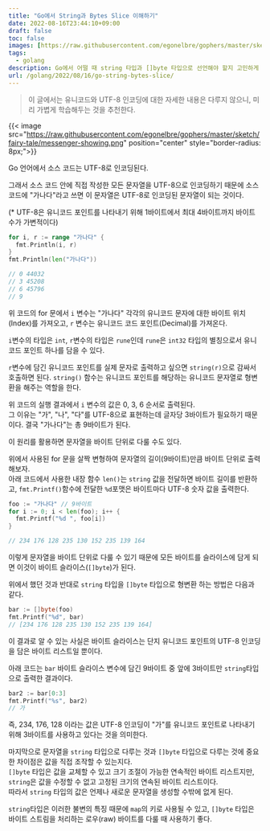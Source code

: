 ```yaml
---
title: "Go에서 String과 Bytes Slice 이해하기"
date: 2022-08-16T23:44:10+09:00
draft: false
toc: false
images: [https://raw.githubusercontent.com/egonelbre/gophers/master/sketch/fairy-tale/messenger-showing.png]
tags:
  - golang
description: Go에서 어떨 때 string 타입과 []byte 타입으로 선언해야 할지 고민하게 되면서 공부한 내용입니다. 이 글에서는 유니코드와 UTF-8 인코딩에 대한 기초적인 내용은 다루지 않으니 따로 학습하는 것을 추천합니다. 
url: /golang/2022/08/16/go-string-bytes-slice/
---
```


> 이 글에서는 유니코드와 UTF-8 인코딩에 대한 자세한 내용은 다루지 않으니, 미리 가볍게 학습해두는 것을 추천한다.

{{< image src="https://raw.githubusercontent.com/egonelbre/gophers/master/sketch/fairy-tale/messenger-showing.png" position="center" style="border-radius: 8px;">}}

Go 언어에서 소스 코드는 UTF-8로 인코딩된다. 

그래서 소스 코드 안에 직접 작성한 모든 문자열을 UTF-8으로 인코딩하기 때문에 소스 코드에 "가나다"라고 쓰면 이 문자열은 UTF-8로 인코딩된 문자열이 되는 것이다.

(* UTF-8은 유니코드 포인트를 나타내기 위해 1바이트에서 최대 4바이트까지 바이트 수가 가변적이다)

```go
for i, r := range "가나다" {
  fmt.Println(i, r)
}
fmt.Println(len("가나다"))

// 0 44032
// 3 45208
// 6 45796
// 9
```

위 코드의 for 문에서 `i` 변수는 "가나다" 각각의 유니코드 문자에 대한 바이트 위치(Index)를 가져오고, `r` 변수는 유니코드 코드 포인트(Decimal)를 가져온다.

`i`변수의 타입은  `int`, `r`변수의 타입은 `rune`인데 `rune`은 `int32` 타입의 별칭으로서 유니코드 포인트 하나를 담을 수 있다.

`r`변수에 담긴 유니코드 포인트를 실제 문자로 출력하고 싶으면 `string(r)`으로 감싸서 호출하면 된다. `string()` 함수는 유니코드 포인트를 해당하는 유니코드 문자열로 형변환을 해주는 역할을 한다.

위 코드의 실행 결과에서 `i` 변수의 값은 0, 3, 6 순서로 출력된다.  
그 이유는 "가", "나", "다"를 UTF-8으로 표현하는데 글자당 3바이트가 필요하기 때문이다. 
결국 "가나다"는 총 9바이트가 된다.

이 원리를 활용하면 문자열을 바이트 단위로 다룰 수도 있다. 

위에서 사용된 for 문을 살짝 변형하여 문자열의 길이(9바이트)만큼 바이트 단위로 출력해보자.  
아래 코드에서 사용한 내장 함수 `len()`는 `string` 값을 전달하면 바이트 길이를 반환하고, `fmt.Printf()`함수에 전달한 `%d`포맷은 바이트마다 UTF-8 숫자 값을 출력한다.

```go
foo := "가나다" // 9바이트
for i := 0; i < len(foo); i++ {
  fmt.Printf("%d ", foo[i])
}

// 234 176 128 235 130 152 235 139 164
```

이렇게 문자열을 바이트 단위로 다룰 수 있기 때문에 모든 바이트를 슬라이스에 담게 되면 이것이 바이트 슬라이스(`[]byte`)가 된다.

위에서 했던 것과 반대로 `string` 타입을 `[]byte` 타입으로 형변환 하는 방법은 다음과 같다.

```go
bar := []byte(foo)
fmt.Printf("%d", bar)
// [234 176 128 235 130 152 235 139 164]

```

이 결과로 알 수 있는 사실은 바이트 슬라이스는 단지 유니코드 포인트의 UTF-8 인코딩을 담은 바이트 리스트일 뿐이다.

아래 코드는 `bar` 바이트 슬라이스 변수에 담긴 9바이트 중 앞에 3바이트만 `string`타입으로 출력한 결과이다.

```go
bar2 := bar[0:3]
fmt.Printf("%s", bar2)
// 가
```

즉, 234, 176, 128 이라는 값은 UTF-8 인코딩이 "가"를 유니코드 포인트로 나타내기 위해 3바이트를 사용하고 있다는 것을 의미한다.

마지막으로 문자열을 `string` 타입으로 다루는 것과 `[]byte` 타입으로 다루는 것에 중요한 차이점은 값을 직접 조작할 수 있는지다.  
`[]byte` 타입은 값을 교체할 수 있고 크기 조절이 가능한 연속적인 바이트 리스트지만, `string`은 값을 수정할 수 없고 고정된 크기의 연속된 바이트 리스트이다.  
따라서 `string` 타입의 값은 언제나 새로운 문자열을 생성할 수밖에 없게 된다.

`string`타입은 이러한 불변의 특징 때문에  `map`의 키로 사용될 수 있고, `[]byte` 타입은 바이트 스트림을 처리하는 로우(raw) 바이트를 다룰 때 사용하기 좋다.
